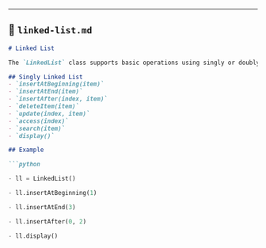 
---

## 📄 `linked-list.md`

```markdown
# Linked List

The `LinkedList` class supports basic operations using singly or doubly linked nodes.

## Singly Linked List
- `insertAtBeginning(item)`
- `insertAtEnd(item)`
- `insertAfter(index, item)`
- `deleteItem(item)`
- `update(index, item)`
- `access(index)`
- `search(item)`
- `display()`

## Example

```python

- ll = LinkedList()

- ll.insertAtBeginning(1)

- ll.insertAtEnd(3)

- ll.insertAfter(0, 2)

- ll.display()
